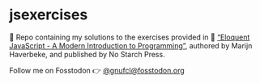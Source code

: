 # jsexercises
:loudspeaker: Repo containing my solutions to the exercises provided in :green_book: [&ldquo;Eloquent JavaScript - A Modern Introduction to Programming&rdquo;](https://eloquentjavascript.net/), authored by Marijn Haverbeke, and published by No Starch Press.

Follow me on Fosstodon :point_right: [@gnufcl@fosstodon.org](https://fosstodon.org/@gnufcl)